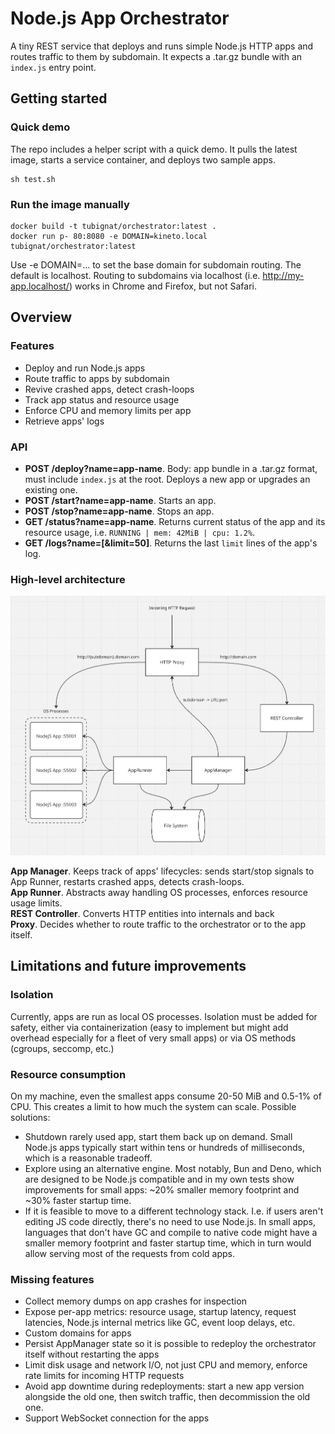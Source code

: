 # Node.js App Orchestrator

A tiny REST service that deploys and runs simple Node.js HTTP apps and routes traffic to them by subdomain. It expects a .tar.gz bundle with an `index.js` entry point.

## Getting started

### Quick demo

The repo includes a helper script with a quick demo. It pulls the latest image, starts a service container, and deploys two sample apps.

```
sh test.sh
```

### Run the image manually

```
docker build -t tubignat/orchestrator:latest .
docker run p- 80:8080 -e DOMAIN=kineto.local tubignat/orchestrator:latest
```

Use -e DOMAIN=... to set the base domain for subdomain routing. The default is localhost. Routing to subdomains via localhost (i.e. http://my-app.localhost/) works in Chrome and Firefox, but not Safari.

## Overview

### Features

- Deploy and run Node.js apps
- Route traffic to apps by subdomain
- Revive crashed apps, detect crash-loops
- Track app status and resource usage
- Enforce CPU and memory limits per app
- Retrieve apps' logs

### API

- **POST /deploy?name=app-name**. Body: app bundle in a .tar.gz format, must include `index.js` at the root. Deploys a new app or upgrades an existing one.
- **POST /start?name=app-name**. Starts an app.
- **POST /stop?name=app-name**. Stops an app.
- **GET /status?name=app-name**. Returns current status of the app and its resource usage, i.e. `RUNNING | mem: 42MiB | cpu: 1.2%`.
- **GET /logs?name=<app>[&limit=50]**. Returns the last `limit` lines of the app's log.

### High-level architecture

![Architecture diagram](https://github.com/tubignat/orchestrator/blob/main/diagram.png?raw=true)

**App Manager**. Keeps track of apps' lifecycles: sends start/stop signals to App Runner, restarts crashed apps, detects crash-loops.<br>
**App Runner**. Abstracts away handling OS processes, enforces resource usage limits. <br>
**REST Controller**. Converts HTTP entities into internals and back<br>
**Proxy**. Decides whether to route traffic to the orchestrator or to the app itself.

## Limitations and future improvements

### Isolation

Currently, apps are run as local OS processes. Isolation must be added for safety, either via containerization
(easy to implement but might add overhead especially for a fleet of very small apps) or via OS methods (cgroups, seccomp, etc.)

### Resource consumption

On my machine, even the smallest apps consume 20-50 MiB and 0.5-1% of CPU. This creates a limit to how much the system can scale. Possible solutions:

- Shutdown rarely used app, start them back up on demand. Small Node.js apps typically start within tens or hundreds of milliseconds, which is a reasonable tradeoff.
- Explore using an alternative engine. Most notably, Bun and Deno, which are designed to be Node.js compatible and in my own tests show improvements for small apps: ~20% smaller memory footprint and ~30% faster startup time.
- If it is feasible to move to a different technology stack. I.e. if users aren't editing JS code directly, there's no need to use Node.js. In small apps, languages that don't have GC and compile to native code might have a 
smaller memory footprint and faster startup time, which in turn would allow serving most of the requests from cold apps.

### Missing features

- Collect memory dumps on app crashes for inspection
- Expose per-app metrics: resource usage, startup latency, request latencies, Node.js internal metrics like GC, event loop delays, etc. 
- Custom domains for apps
- Persist AppManager state so it is possible to redeploy the orchestrator itself without restarting the apps
- Limit disk usage and network I/O, not just CPU and memory, enforce rate limits for incoming HTTP requests
- Avoid app downtime during redeployments: start a new app version alongside the old one, then switch traffic, then decommission the old one.
- Support WebSocket connection for the apps
